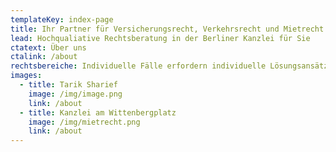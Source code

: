 ```yaml
---
templateKey: index-page
title: Ihr Partner für Versicherungsrecht, Verkehrsrecht und Mietrecht
lead: Hochqualiative Rechtsberatung in der Berliner Kanzlei für Sie
ctatext: Über uns
ctalink: /about
rechtsbereiche: Individuelle Fälle erfordern individuelle Lösungsansätze
images:
  - title: Tarik Sharief
    image: /img/image.png
    link: /about
  - title: Kanzlei am Wittenbergplatz
    image: /img/mietrecht.png
    link: /about
---
```

